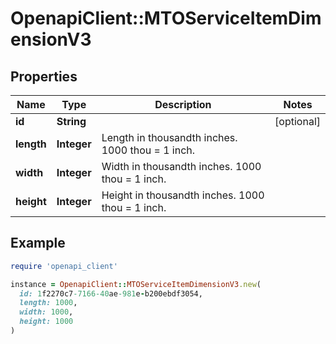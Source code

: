 # OpenapiClient::MTOServiceItemDimensionV3

## Properties

| Name | Type | Description | Notes |
| ---- | ---- | ----------- | ----- |
| **id** | **String** |  | [optional] |
| **length** | **Integer** | Length in thousandth inches. 1000 thou &#x3D; 1 inch. |  |
| **width** | **Integer** | Width in thousandth inches. 1000 thou &#x3D; 1 inch. |  |
| **height** | **Integer** | Height in thousandth inches. 1000 thou &#x3D; 1 inch. |  |

## Example

```ruby
require 'openapi_client'

instance = OpenapiClient::MTOServiceItemDimensionV3.new(
  id: 1f2270c7-7166-40ae-981e-b200ebdf3054,
  length: 1000,
  width: 1000,
  height: 1000
)
```

